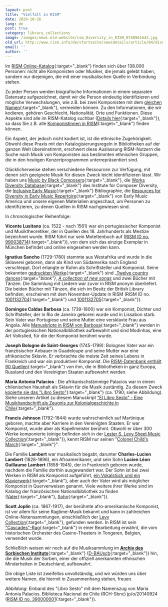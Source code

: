 ```yaml
---
layout: post
title: "Vielfalt in RISM"
date: 2020-10-26
lang: de
post: true
category: library_collections
image: /images/news-old-website/csm_Diversity_in_RISM_0740961643.jpg
old_url: http://www.rism.info/de/startseite/newsdetails/article/64/diversity-in-rism.html?tx_ttnews[year]=2020&tx_ttnews[month]=07&cHash=0fcb862d305460467adf8343e5f88dd2
email: ''
author: ''
---
```



Im [RISM Online-Katalog](https://opac.rism.info/index.php?id=4){:target="_blank"} finden sich über 138.000 Personen: nicht alle Komponisten oder Musiker, die jemals gelebt haben, sondern nur diejenigen, die mit einer musikalischen Quelle in Verbindung stehen.

Zu jeder Person werden biografische Informationen in einem separaten Datensatz aufgezeichnet, damit wir die Person eindeutig identifizieren und mögliche Verwechslungen, wie z.B. bei zwei Komponisten mit dem [gleichen Namen](http://www.rism.info/de/startseite/newsdetails/article/2/the-other-giacomo-puccini.html){:target="_blank"}, vermeiden können. Zu den Informationen, die wir kodieren, gehören Geschlecht, Nationalität, Orte und Funktionen. Diese Aspekte sind alle im RISM-Katalog suchbar ([Details hier](http://www.rism.info/de/startseite/newsdetails/select/rism_online_catalog/article/2/searching-for-people-in-the-new-rism-catalog.html){:target="_blank"}), so dass Sie z.B. alle [Komponistinnen in RISM](https://opac.rism.info/metaopac/search?searchCategories%5B0%5D=-1&q=Composer+female&View=rism){:target="_blank"} finden können.

Ein Aspekt, der jedoch nicht kodiert ist, ist die ethnische Zugehörigkeit. Obwohl diese Praxis mit den Katalogisierungsregeln in Bibliotheken auf der ganzen Welt übereinstimmt, erschwert diese Auslassung RISM-Nutzern die Suche nach Musik von Komponisten aus bestimmten ethnischen Gruppen, die in den heutigen Konzertprogrammen unterrepräsentiert sind.

Glücklicherweise stehen verschiedene Ressourcen zur Verfügung, mit denen sich geeignete Musik für diesen Zweck leicht identifizieren lässt. Wir haben uns [Music by Black Composers](https://www.musicbyblackcomposers.org/resources/historic-composers-directory/){:target="_blank"}, die [Works Diversity Database](https://www.composerdiversity.com/icd-works-database){:target="_blank"} des Institute for Composer Diversity, die [Inclusive Early Music](https://inclusiveearlymusic.org/bibliography){:target="_blank"} Bibliographie, die [Resources for Diversity in Early Music Repertoire](https://www.earlymusicamerica.org/resources/resources-for-diversity-in-early-music-repertoire/){:target="_blank"} von Early Music America und unsere eigenen Materialien angeschaut, um Personen zu identifizieren, zu denen Quellen in RISM nachgewiesen sind.

In chronologischer Reihenfolge:

**Vicente Lusitano** (ca. 1522 - nach 1561) war ein portugiesischer Komponist und Musiktheoretiker, der in Quellen des 18. Jahrhunderts als Mestize bezeichnet wurde. RISM führt nur sein Motettenbuch auf ([RISM ID no. 990038714](https://opac.rism.info/metaopac/perma.do?v=rism&q=-1%3d%22pe30014578%22){:target="_blank"}), von dem sich das einzige Exemplar in München befindet und online eingesehen werden kann.

**Ignatius Sancho** (1729-1780) stammte aus Westafrika und wurde in die Sklaverei geboren, dann als Kind von Südamerika nach England verschleppt. Dort erlangte er Ruhm als Schriftsteller und Komponist. Seine bekannten [gedruckten Werke](https://opac.rism.info/metaopac/perma.do;jsessionid=08761929D5A2D591455CCEABAC04E081.touch02?v=rism&q=-1%3d%22pe30011895%22){:target="_blank"} sind _[Twelve country dances](https://opac.rism.info/search?id=990057268&View=rism){:target="_blank"}_, [_A collection of new songs_](https://opac.rism.info/search?id=992003814&View=rism) und zwei Bücher mit Tänzen. Die Sammlung mit Liedern war zuvor in RISM anonym überliefert. Die beiden Bücher mit Tänzen, die sich im Besitz der British Library befinden, erscheinen mit dem November-Update in RISM (RISM ID no. [1001132704](https://opac.rism.info/search?id=1001132704&View=rism){:target="_blank"} und [1001132705](https://opac.rism.info/search?id=1001132705&View=rism){:target="_blank"}).

**Domingos Caldas Barbosa** (ca. 1739-1800) war ein Komponist, Dichter und Schriftsteller, der in Rio de Janeiro geboren wurde und in Lissabon starb. Sein Vater war Portugiese und seine Mutter eine versklavte Frau aus Angola. Alle [Manuskripte in RISM von Barbosa](https://opac.rism.info/metaopac/perma.do?v=rism&q=-1%3d%22pe30017693%22){:target="_blank"} werden in der portugiesischen Nationalbibliothek aufbewahrt und sind Modinhas, eine Art Volkslied, für die der Komponist berühmt wurde.

**Joseph Bologne de Saint-Georges** (1745-1799): Bolognes Vater war ein französischer Anbauer in Guadeloupe und seine Mutter war eine afrikanische Sklavin. Er verbrachte die meiste Zeit seines Lebens in Frankreich und war ein produktiver Komponist. Die [RISM-Datenbank enthält 90 Quellen](https://opac.rism.info/metaopac/perma.do?v=rism&q=-1%3d%22pe30002781%22){:target="_blank"} von ihm, die in Bibliotheken in ganz Europa, Russland und den Vereinigten Staaten aufbewahrt werden.

**Maria Antonia Palacios** : Die afrikanischstämmige Palacios war in einem chilenischen Haushalt als Sklavin für die Musik zuständig. Zu diesem Zweck [kopierte sie das "Libro Sesto"](https://opac.rism.info/search?id=390000001&View=rism){:target="_blank"} (ca. 1790; siehe Abbildung). Siehe unseren Artikel zu diesem Manuskript ["El Libro Sesto" - Eine Musikhandschrift als Zeugnis zur Kolonialgeschichte in Chile](http://www.rism.info/de/startseite/newsdetails/article/64/eighteenth-century-music-manuscript-el-libro-sesto-tells-of-colonial-history-in-chile.html){:target="_blank"}.

**Francis Johnson** (1792-1844) wurde wahrscheinlich auf Martinique geboren, machte aber Karriere in den Vereinigten Staaten. Er war Komponist, wurde aber als Kapellmeister berühmt. Obwohl er über 300 Werke komponierte (einige befinden sich in der [Lester S. Levy Sheet Music Collection](https://levysheetmusic.mse.jhu.edu/collection-search?search_api_fulltext=Francis++Johnson+){:target="_blank"}), kennt RISM nur seinen "[Colonel Child's March](https://opac.rism.info/metaopac/perma.do?v=rism&q=-1%3d%22pe30020203%22){:target="_blank"}".

Die Familie **Lambert** war musikalisch begabt, darunter **Charles-Lucien Lambert** (1828-1896), ein Afroamerikaner, und sein Sohn **Lucien Léon Guillaume Lambert** (1858-1945), der in Frankreich geboren wurde, nachdem die Familie dorthin ausgewandert war. Der Sohn ist bei zwei Werken in RISM als Komponist aufgeführt, [ein Vokalstück und ein Klavierwerk](https://opac.rism.info/metaopac/perma.do?v=rism&q=-1%3d%22pe30016705%22){:target="_blank"}, aber auch der Vater wird als möglicher Komponist in Querverweisen genannt. Viele weitere ihrer Werke sind im Katalog der französischen Nationalbibliothek zu finden ([Vater](https://catalogue.bnf.fr/rechercher.do?index=TOUS3&numNotice=14841929&typeNotice=p){:target="_blank"}, [Sohn](https://catalogue.bnf.fr/rechercher.do?index=TOUS3&numNotice=14799728&typeNotice=p){:target="_blank"}).

**Scott Joplin** (ca. 1867-1917), der berühmte afro-amerikanische Komponist, ist vor allem für seine Ragtime-Musik bekannt und kann in zahlreichen Online-Notensammlungen, einschließlich der [Levy Collection](https://levysheetmusic.mse.jhu.edu/collection-search?search_api_fulltext=scott+joplin){:target="_blank"}, gefunden werden. In RISM ist sein ["Cascades"-Rag](http://www.rism.info/de/startseite/newsdetails/article/64/scott-joplins-the-cascades-and-the-st-louis-worlds-fair.html){:target="_blank"} in einer Bearbeitung erwähnt, die vom historischen Orchester des Casino-Theaters in Tongeren, Belgien, verwendet wurde.

Schließlich weisen wir noch auf die Musiksammlung im [**Archiv des Sorbischen Instituts**](http://www.rism.info/de/startseite/newsdetails/article/2/the-archive-of-the-sorbian-institute-in-germany.html){:target="_blank"} ([D-BAUscb](https://opac.rism.info/search?View=rism&siglum=D-BAUscb){:target="_blank"}) hin, die die Musik der Sorben, einer der offiziell anerkannten ethnischen Minderheiten in Deutschland, aufbewahrt.

Die obige Liste ist zweifellos unvollständig, und wir würden uns über weitere Namen, die hiermit in Zusammenhang stehen, freuen.


_Abbildung_: Einband des "Libro Sesto" mit dem Namenszug von Maria Antonia Palacios. Biblioteca Nacional de Chile (RCH-Sbnc) jp/o/20140924 ([RISM ID no. 390000001](https://opac.rism.info/search?id=390000001&View=rism){:target="_blank"}).

